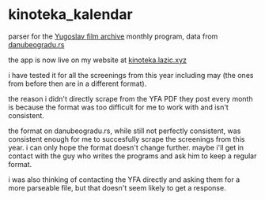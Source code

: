 # kinoteka_kalendar
parser for the [Yugoslav film archive](http://www.kinoteka.org.rs/) monthly program, data from [danubeogradu.rs](https://danubeogradu.rs)

the app is now live on my website at [kinoteka.lazic.xyz](https://kinoteka.lazic.xyz)

i have tested it for all the screenings from this year including may (the ones from before then are in a different format).

the reason i didn't directly scrape from the YFA PDF they post every month is because the format was too difficult for me to work with and isn't consistent.

the format on danubeogradu.rs, while still not perfectly consistent, was consistent enough for me to succesfully scrape the screenings from this year.
i can only hope the format doesn't change further. maybe i'll get in contact with the guy who writes the programs and ask him to keep a regular format.

i was also thinking of contacting the YFA directly and asking them for a more parseable file, but that doesn't seem likely to get a response.
